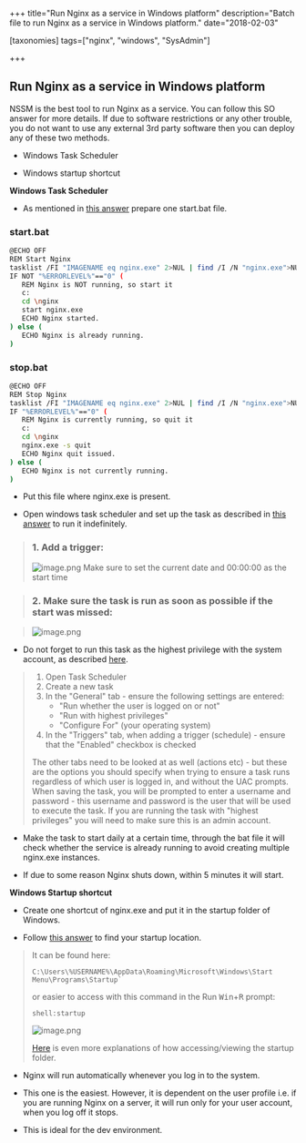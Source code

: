 +++
title="Run Nginx as a service in Windows platform"
description="Batch file to run Nginx as a service in Windows platform."
date="2018-02-03"

[taxonomies]
tags=["nginx", "windows", "SysAdmin"]

+++

## Run Nginx as a service in Windows platform

NSSM is the best tool to run Nginx as a service. You can follow this SO answer for more details.
If due to software restrictions or any other trouble, you do not want to use any external 3rd party software then you can deploy any of these two methods.

- Windows Task Scheduler

- Windows startup shortcut

**Windows Task Scheduler**

- As mentioned in [this answer](https://stackoverflow.com/a/39802422/5014656) prepare one start.bat file.

### start.bat

```bash
@ECHO OFF
REM Start Nginx
tasklist /FI "IMAGENAME eq nginx.exe" 2>NUL | find /I /N "nginx.exe">NUL
IF NOT "%ERRORLEVEL%"=="0" (
   REM Nginx is NOT running, so start it
   c:
   cd \nginx
   start nginx.exe
   ECHO Nginx started.
) else (
   ECHO Nginx is already running.
)
```

### stop.bat

```bash
@ECHO OFF
REM Stop Nginx
tasklist /FI "IMAGENAME eq nginx.exe" 2>NUL | find /I /N "nginx.exe">NUL
IF "%ERRORLEVEL%"=="0" (
   REM Nginx is currently running, so quit it
   c:
   cd \nginx
   nginx.exe -s quit
   ECHO Nginx quit issued.
) else (
   ECHO Nginx is not currently running.
)
```

- Put this file where nginx.exe is present.

- Open windows task scheduler and set up the task as described in [this answer](https://superuser.com/a/403597/467698) to run it indefinitely.

> ### 1. Add a trigger:
>
> ![image.png](https://cdn.hashnode.com/res/hashnode/image/upload/v1629636047855/wMsFOF2gV.png)
> Make sure to set the current date and 00:00:00 as the start time

> ### 2. Make sure the task is run as soon as possible if the start was missed:

> ![image.png](https://cdn.hashnode.com/res/hashnode/image/upload/v1629636097369/UUuBxbh24.png)

- Do not forget to run this task as the highest privilege with the system account, as described [here](https://superuser.com/a/770439/467698).

> 1. Open Task Scheduler
> 2. Create a new task
> 3. In the "General" tab - ensure the following settings are entered:
>    - "Run whether the user is logged on or not"
>    - "Run with highest privileges"
>    - "Configure For" (your operating system)
> 4. In the "Triggers" tab, when adding a trigger (schedule) - ensure that the "Enabled" checkbox is checked
>
> The other tabs need to be looked at as well (actions etc) - but these are the options you should specify when trying to ensure a task runs regardless of which user is logged in, and without the UAC prompts.  
> When saving the task, you will be prompted to enter a username and password - this username and password is the user that will be used to execute the task. If you are running the task with "highest privileges" you will need to make sure this is an admin account.

- Make the task to start daily at a certain time, through the bat file it will check whether the service is already running to avoid creating multiple nginx.exe instances.

- If due to some reason Nginx shuts down, within 5 minutes it will start.

**Windows Startup shortcut**

- Create one shortcut of nginx.exe and put it in the startup folder of Windows.

- Follow [this answer](https://superuser.com/a/489778/467698) to find your startup location.

> It can be found here:
>
> ```
> C:\Users\%USERNAME%\AppData\Roaming\Microsoft\Windows\Start Menu\Programs\Startup`
> ```
>
> or easier to access with this command in the Run <kbd>Win</kbd>+<kbd>R</kbd> prompt:
>
> ```
> shell:startup
> ```
>
> ![image.png](https://cdn.hashnode.com/res/hashnode/image/upload/v1629636447317/PHDbdxpDg.png)
>
> [Here](https://www.addictivetips.com/windows-tips/where-is-startup-folder-how-to-edit-startup-items-in-windows-8/) is even more explanations of how accessing/viewing the startup folder.

- Nginx will run automatically whenever you log in to the system.

- This one is the easiest. However, it is dependent on the user profile i.e. if you are running Nginx on a server, it will run only for your user account, when you log off it stops.

- This is ideal for the dev environment.
